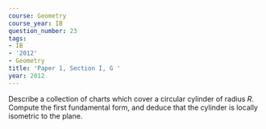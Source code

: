 ```yaml
---
course: Geometry
course_year: IB
question_number: 23
tags:
- IB
- '2012'
- Geometry
title: 'Paper 1, Section I, G '
year: 2012
---
```




Describe a collection of charts which cover a circular cylinder of radius $R$. Compute the first fundamental form, and deduce that the cylinder is locally isometric to the plane.
